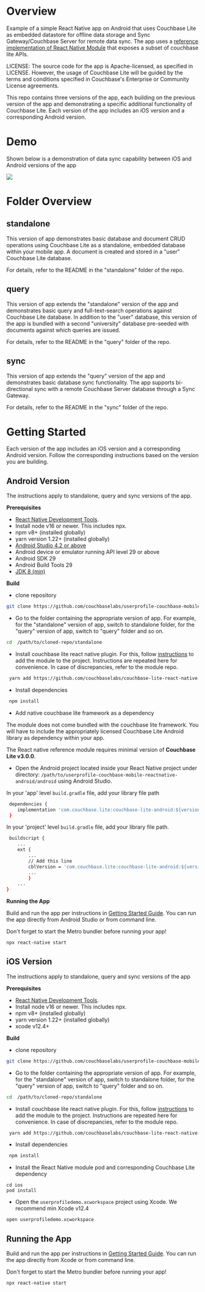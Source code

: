 # Overview
Example of a simple React Native app on Android that uses Couchbase Lite as embedded datastore for offline data storage and Sync Gateway/Couchbase Server for remote data sync.
The app uses a [reference implementation of React Native Module](https://github.com/couchbaselabs/couchbase-lite-react-native-module) that exposes a subset of couchbase lite APIs.

LICENSE: The source code for the app is Apache-licensed, as specified in LICENSE. However, the usage of Couchbase Lite will be guided by the terms and conditions specified in Couchbase's Enterprise or Community License agreements.

This repo contains three versions of the app, each building on the previous version of the app and demonstrating a specific additional functionality of Couchbase Lite. Each version of the app includes an iOS version and a corresponding Android version.

# Demo

Shown below is a demonstration of data sync capability between iOS and Android versions of the app

![](https://blog.couchbase.com/wp-content/uploads/2022/03/overview-android-ios.gif)
# Folder Overview

## standalone
This version of app demonstrates basic database and document CRUD operations using Couchbase Lite as a standalone, embedded database within your mobile app. A document is created and stored in a "user" Couchbase Lite database.

For details, refer to the README in the "standalone" folder of the repo.

## query
This version of app extends the "standalone" version of the app and demonstrates basic query and full-text-search operations against Couchbase Lite database. In addition to the "user" database, this version of the app is bundled with a second "university" database pre-seeded with documents against which queries are issued.

For details, refer to the README in the "query" folder of the repo.

## sync
This version of app extends the "query" version of the app and demonstrates basic database sync functionality. The app supports bi-directional sync with a remote Couchbase Server database through a Sync Gateway.

For details, refer to the README in the "sync" folder of the repo.

# Getting Started

Each version of the app includes an iOS version and a corresponding Android version. Follow the corresponding instructions based on the version you are building.

## Android Version

The instructions apply to standalone, query and sync versions of the app.

**Prerequisites**

* [React Native Development Tools](https://reactnative.dev/docs/environment-setup).
* Install node v16 or newer. This includes npx.
* npm v8+ (installed globally)
* yarn version 1.22+ (installed globally)
* [Android Studio 4.2 or above](https://developer.android.com/studio)
* Android device or emulator running API level 29 or above
* Android SDK 29
* Android Build Tools 29
* [JDK 8 (min)](https://www.oracle.com/technetwork/java/javase/downloads/jdk8-downloads-2133151.html)


**Build**

* clone repository

```bash
git clone https://github.com/couchbaselabs/userprofile-couchbase-mobile-reactnative
```

* Go to the folder containing the appropriate version of app. For example, for the "standalone" version of app, switch to standalone folder, for the "query" version of app, switch to "query" folder and so on.

```bash
cd  /path/to/cloned-repo/standalone

```

* Install couchbase lite react native plugin. For this, follow [instructions](https://github.com/couchbaselabs/couchbase-lite-react-native-module/) to add the module to the project. Instructions are repeated here for convenience. In case of discrepancies, refer to the module repo.

```bash
 yarn add https://github.com/couchbaselabs/couchbase-lite-react-native-module

```

* Install dependencies

```bash
 npm install
```

* Add native couchbase lite framework as a dependency

The module does not come bundled with the couchbase lite framework. You will have to include the appropriately licensed Couchbase Lite Android library as dependency within your app.

The React native reference module requires minimal version of **Couchbase Lite v3.0.0**.

* Open the Android project located inside your React Native project under directory: `/path/to/userprofile-couchbase-mobile-reactnative-android/android` using Android Studio.

In your 'app' level `build.gradle` file, add your library file path

```bash
 dependencies {
    implementation 'com.couchbase.lite:couchbase-lite-android:${version}'
 }
```

In your 'project' level `build.gradle` file, add your library file path.

```bash
 buildscript {
    ...
    ext {
        ...
        // Add this line
        cblVersion = 'com.couchbase.lite:couchbase-lite-android:${version}'
        ...
        }
    ...
}
```

**Running the App**

Build and run the app per instructions in [Getting Started Guide]("https://reactnative.dev/docs/environment-setup"). You can run the app directly from Android Studio or from command line.

Don't forget to start the Metro bundler before running your app!

```bash
npx react-native start
```

## iOS Version

The instructions apply to standalone, query and sync versions of the app

**Prerequisites**

* [React Native Development Tools](https://reactnative.dev/docs/environment-setup).
* Install node v16 or newer. This includes npx.
* npm v8+ (installed globally)
* yarn version 1.22+ (installed globally)
* xcode v12.4+


**Build**

* clone repository

```bash
git clone https://github.com/couchbaselabs/userprofile-couchbase-mobile-reactnative
```

* Go to the folder containing the appropriate version of app. For example, for the "standalone" version of app, switch to standalone folder, for the "query" version of app, switch to "query" folder and so on.

```bash
cd  /path/to/cloned-repo/standalone

```

* Install couchbase lite react native plugin. For this, follow [instructions](https://github.com/couchbaselabs/couchbase-lite-react-native-module/) to add the module to the project. Instructions are repeated here for convenience. In case of discrepancies, refer to the module repo.

```bash
 yarn add https://github.com/couchbaselabs/couchbase-lite-react-native-module

```

* Install dependencies

```bash
 npm install
```

* Install the React Native module pod and corresponding Couchbase Lite dependency

```
cd ios
pod install

```

* Open the `userprofiledemo.xcworkspace` project using Xcode. We recommend min Xcode v12.4

```bash
open userprofiledemo.xcworkspace
```

##  Running the App
Build and run the app per instructions in [Getting Started Guide]("https://reactnative.dev/docs/environment-setup"). You can run the app directly from Xcode or from command line.

Don't forget to start the Metro bundler before running your app!

```bash
npx react-native start
```


